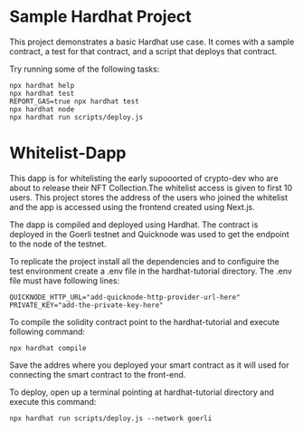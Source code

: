 # Sample Hardhat Project

This project demonstrates a basic Hardhat use case. It comes with a sample contract, a test for that contract, and a script that deploys that contract.

Try running some of the following tasks:

```shell
npx hardhat help
npx hardhat test
REPORT_GAS=true npx hardhat test
npx hardhat node
npx hardhat run scripts/deploy.js
```

# Whitelist-Dapp

This dapp is for whitelisting the early supooorted of crypto-dev who are about to release their NFT Collection.The whitelist access is given to first 10 users. This project stores the address of the users who joined the whitelist and the app is accessed using the frontend created using Next.js.


The dapp is compiled and deployed using Hardhat.  The contract is deployed in the Goerli testnet and Quicknode was used to get the endpoint to the node of the testnet.

To replicate the project install all the dependencies and to configuire the test environment create a .env file in the hardhat-tutorial directory. The .env file must have following lines:

```shell
QUICKNODE_HTTP_URL="add-quicknode-http-provider-url-here"
PRIVATE_KEY="add-the-private-key-here"
```
To compile the solidity contract point to the hardhat-tutorial and execute following command:
```shell
npx hardhat compile
```
Save the addres where you deployed your smart contract as it will used for connecting the smart contract to the front-end.

To deploy, open up a terminal pointing at hardhat-tutorial directory and execute this command:
```shell
npx hardhat run scripts/deploy.js --network goerli
```


